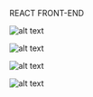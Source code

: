 REACT FRONT-END

![alt text](https://i.imgur.com/hwMpdPu.png)

![alt text](https://i.imgur.com/FE09Zbz.png)

![alt text](https://i.imgur.com/M2ptabz.png)

![alt text](https://i.imgur.com/Kyaj8sd.png)

